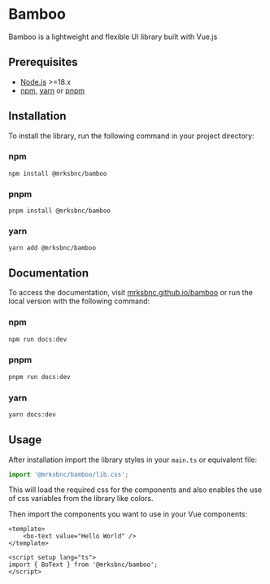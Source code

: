# Bamboo

Bamboo is a lightweight and flexible UI library built with Vue.js

## Prerequisites

- [Node.js](https://nodejs.org/en/) >=18.x
- [npm](https://www.npmjs.com/), [yarn](https://yarnpkg.com/) or [pnpm](https://pnpm.io/)

## Installation

To install the library, run the following command in your project directory:

### npm

```npm
npm install @mrksbnc/bamboo
```

### pnpm

```pnpm
pnpm install @mrksbnc/bamboo
```

### yarn

```yarn
yarn add @mrksbnc/bamboo
```

## Documentation

To access the documentation, visit [mrksbnc.github.io/bamboo](https://mrksbnc.github.io/bamboo) or run the local version
with the following command:

### npm

```bash
npm run docs:dev
```

### pnpm

```bash
pnpm run docs:dev
```

### yarn

```bash
yarn docs:dev
```

## Usage

After installation import the library styles in your `main.ts` or equivalent file:

```ts
import '@mrksbnc/bamboo/lib.css';
```

This will load the required css for the components and also enables the use of css variables from the library like
colors.

Then import the components you want to use in your Vue components:

```vue
<template>
	<bo-text value="Hello World" />
</template>

<script setup lang="ts">
import { BoText } from '@mrksbnc/bamboo';
</script>
```
